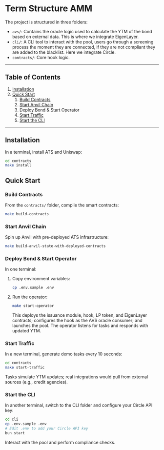 # Term Structure AMM

The project is structured in three folders:

- `avs/`: Contains the oracle logic used to calculate the YTM of the bond based on external data. This is where we integrate EigenLayer.
- `cli/`: A CLI tool to interact with the pool, users go through a screening process the moment they are connected, if they are not compliant they are added to the blacklist. Here we integrate Circle.
- `contracts/`: Core hook logic.

---

## Table of Contents

1. [Installation](#installation)  
2. [Quick Start](#quick-start)  
   1. [Build Contracts](#build-contracts)  
   2. [Start Anvil Chain](#start-anvil-chain)  
   3. [Deploy Bond & Start Operator](#deploy-bond--start-operator)  
   4. [Start Traffic](#start-traffic)  
   5. [Start the CLI](#start-the-cli)  
---

## Installation

In a terminal, install ATS and Uniswap:

```sh
cd contracts
make install
```

## Quick Start

### Build Contracts

From the `contracts/` folder, compile the smart contracts:

```sh
make build-contracts
```

### Start Anvil Chain

Spin up Anvil with pre-deployed ATS infrastructure:

```sh
make build-anvil-state-with-deployed-contracts
```

### Deploy Bond & Start Operator

In one terminal:

1. Copy environment variables:  
   ```sh
   cp .env.sample .env
   ```  
2. Run the operator:  
   ```sh
   make start-operator
   ```  
   This deploys the issuance module, hook, LP token, and EigenLayer contracts; configures the hook as the AVS oracle consumer; and launches the pool. The operator listens for tasks and responds with updated YTM.

### Start Traffic

In a new terminal, generate demo tasks every 10 seconds:

```sh
cd contracts
make start-traffic
```

Tasks simulate YTM updates; real integrations would pull from external sources (e.g., credit agencies).

### Start the CLI

In another terminal, switch to the CLI folder and configure your Circle API key:

```sh
cd cli
cp .env.sample .env
# Edit .env to add your Circle API key
bun start
```

Interact with the pool and perform compliance checks.
